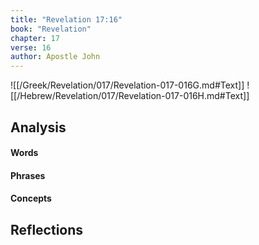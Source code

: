 ```yaml
---
title: "Revelation 17:16"
book: "Revelation"
chapter: 17
verse: 16
author: Apostle John
---
```

![[/Greek/Revelation/017/Revelation-017-016G.md#Text]]
![[/Hebrew/Revelation/017/Revelation-017-016H.md#Text]]

## Analysis

#### Words

#### Phrases

#### Concepts

## Reflections
